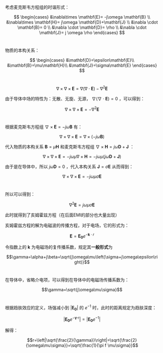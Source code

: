 考虑麦克斯韦方程组的时谐形式：

$$
\begin{cases}
    &\nabla\times \mathbf{E}= -j\omega \mathbf{B} \\
    &\nabla\times \mathbf{H}= j\omega \mathbf{D}+\mathbf{J} \\
    &\nabla \cdot \mathbf{B}= 0 \\
    &\nabla \cdot \mathbf{D}= \rho \\
    &\nabla \cdot \mathbf{J}= j \omega \rho
\end{cases}
$$
<br>

物质的本构关系：

$$
\begin{cases}
    &\mathbf{D}=\epsilon\mathbf{E}\\
    &\mathbf{B}=\mu\mathbf{H}\\
    &\mathbf{J}=\sigma\mathbf{E}
\end{cases}
$$
<br>

$$\nabla \times \nabla \times \mathbf{E}=\nabla\left(\nabla \cdot \mathbf{E}\right)-\nabla^2\mathbf{E}$$

由于导体中场的特性为：无散、无旋、无源， $\nabla\left(\nabla \cdot \mathbf{E}\right)=0$ ，可以得到：

$$\nabla \times \nabla \times \mathbf{E}=-\nabla^2\mathbf{E}$$
<br>

根据麦克斯韦方程组 $\nabla\times \mathbf{E}= -j\omega \mathbf{B}$ 有：

$$\nabla \times \nabla \times \mathbf{E}=\nabla \times \left(-j\omega\mathbf{B}\right)$$

代入物质的本构关系 $\mathbf{B}=\mu\mathbf{H}$ 和麦克斯韦方程组 $\nabla\times \mathbf{H}= j\omega \mathbf{D}+\mathbf{J}$ ：

$$\nabla \times \nabla \times \mathbf{E}=-j\omega\mu\nabla \times \mathbf{H}=-j\omega\mu\left(j\omega\mathbf{D}+\mathbf{J}\right)$$

由于是在导体中，所以 $j\omega\mathbf{D}=0$ ，代入本构关系 $\mathbf{J}=\sigma\mathbf{E}$ 从而得到：

$$\nabla \times \nabla \times \mathbf{E}=-j\omega\mu\sigma \mathbf{E}$$
<br>

所以可以得到：

$$\nabla^2\mathbf{E}=j\omega\mu\sigma \mathbf{E}$$

此时就得到了亥姆霍兹方程（在后面EMI的部分也大量出现）
<br>

亥姆霍兹方程的解为电磁波的传播方程，对于电场，它的形式为：

$$\mathbf{E}=\mathbf{E_0}e^{-\mathbf{k}\cdot r}$$

令指数上的 $\mathbf{k}$ 为电磁场的复传播系数，规定其**一般形式**为

$$\gamma=\alpha+j\beta=\sqrt{j\omega\mu\left(\sigma+j\omega\epsilon\right)}$$
<br>

在导体中，省略介电项，可以得到在导体中的电磁场传播系数为：

$$\gamma=\sqrt{j\omega\mu\sigma}$$
<br>

根据趋肤效应的定义，场强减小到 $\left|\mathbf{E_0}\right|$ 的 $e^{-1}$ 时，此时的距离规定为趋肤深度：

$$\left|\mathbf{E_0}e^{-\mathbf{\gamma\cdot}r}\right|=\left|\mathbf{E_0}e^{-1}\right|$$

解得：

$$r=\left|\sqrt{\frac{2}{\gamma}}\right|=\sqrt{\frac{2}{\omega\mu\sigma}}=\sqrt{\frac{1}{\pi f \mu\sigma}}$$